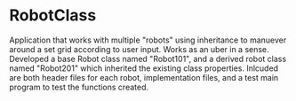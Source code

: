 # RobotClass
Application that works with multiple "robots" using inheritance to manuever around a set grid according to user input. Works as an uber in a sense. 
Developed a base Robot class named "Robot101", and a derived robot class named "Robot201" which inherited the existing class properties.
Inlcuded are both header files for each robot, implementation files, and a test main program to test the functions created. 
